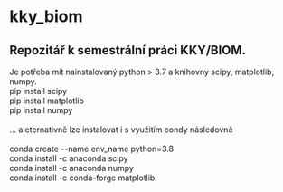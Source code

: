 # kky_biom
## Repozitář k semestrální práci KKY/BIOM.
Je potřeba mít nainstalovaný python > 3.7 a knihovny scipy, matplotlib, numpy.<br />
pip install scipy<br />
pip install matplotlib<br />
pip install numpy<br />
<br />
... aleternativně lze instalovat i s využitím condy následovně <br />
<br />
conda create --name env_name python=3.8<br />
conda install -c anaconda scipy<br />
conda install -c anaconda numpy<br />
conda install -c conda-forge matplotlib<br />
